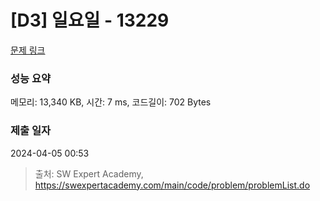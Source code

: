 # [D3] 일요일 - 13229 

[문제 링크](https://swexpertacademy.com/main/code/problem/problemDetail.do?contestProbId=AX0SaDW6L2oDFASs) 

### 성능 요약

메모리: 13,340 KB, 시간: 7 ms, 코드길이: 702 Bytes

### 제출 일자

2024-04-05 00:53



> 출처: SW Expert Academy, https://swexpertacademy.com/main/code/problem/problemList.do
